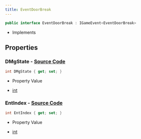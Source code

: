 ```yaml
---
title: EventDoorBreak
---
```


```csharp
public interface EventDoorBreak : IGameEvent<EventDoorBreak>
```

- Implements

## Properties

### **DMgState** - [Source Code](https://github.com/swiftly-solution/swiftlys2/blob/main/managed/src/SwiftlyS2.Generated/GameEvents/Interfaces/EventDoorBreak.cs#L26)

```csharp
int DMgState { get; set; }
```

- Property Value

- [int](https://learn.microsoft.com/dotnet/api/system.int32)

### **EntIndex** - [Source Code](https://github.com/swiftly-solution/swiftlys2/blob/main/managed/src/SwiftlyS2.Generated/GameEvents/Interfaces/EventDoorBreak.cs#L21)

```csharp
int EntIndex { get; set; }
```

- Property Value

- [int](https://learn.microsoft.com/dotnet/api/system.int32)

